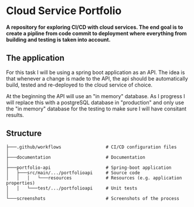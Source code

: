 # Cloud Service Portfolio

**A repository for exploring CI/CD with cloud services. The end goal is to create a pipline from code commit to deployment where everything from building and testing is taken into account.**

## The application

For this task I will be using a spring boot application as an API. The idea is that whenever a change is made to the API, the api should be automatically build, tested and re-deployed to the cloud service of choice.

At the beginning the API will use an "in memory" database. As I progress I will replace this with a postgreSQL database in "production" and only use the "in memory" database for the testing to make sure I will have consitant results.

## Structure

```
├───.github/workflows                 # CI/CD configuration files
│
├───documentation                     # Documentation
│
├───portfolio-api                     # Spring-boot application
│   ├───src/main/.../portfolioapi     # Source code
│   │   │   └───resources             # Resources (e.g. application properties)
│   │   └───test/.../portfolioapi     # Unit tests
│
└───screenshots                       # Screenshots of the process
```
